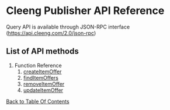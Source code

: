Cleeng Publisher API Reference
==============================

Query API is available through JSON-RPC interface (https://api.cleeng.com/2.0/json-rpc)

List of API methods
-------------------

1. Function Reference
    1. [createItemOffer](Reference/Publisher%20API/Functions/createItemOffer)
    2. [findItemOffers](Reference/Publisher%20API/Functions/findItemOffers)
    3. [removeItemOffer](Reference/Publisher%20API/Functions/removeItemOffer)
    4. [updateItemOffer](Reference/Publisher%20API/Functions/updateItemOffer)

[Back to Table Of Contents](Reference)